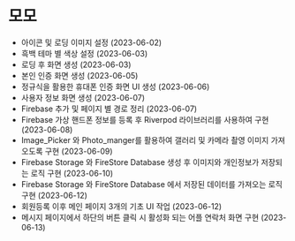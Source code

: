  # 모모
 * 아이콘 및 로딩 이미지 설정 (2023-06-02)
 * 흑백 테마 별 색상 설정 (2023-06-03)
 * 로딩 후 화면 생성 (2023-06-03)
 * 본인 인증 화면 생성 (2023-06-05)
 * 정규식을 활용한 휴대폰 인증 화면 UI 생성 (2023-06-06)
 * 사용자 정보 화면 생성 (2023-06-07)
 * Firebase 추가 및 페이지 별 경로 정리 (2023-06-07)
 * Firebase 가상 핸드폰 정보를 등록 후 Riverpod 라이브러리를 사용하여 구현 (2023-06-08)
 * Image_Picker 와 Photo_manger를 활용하여 갤러리 및 카메라 촬영 이미지 가져오도록 구현 (2023-06-09)
 * Firebase Storage 와 FireStore Database 생성 후 이미지와 개인정보가 저장되는 로직 구현 (2023-06-10)
 * Firebase Storage 와 FireStore Database 에서 저장된 데이터를 가져오는 로직 구현 (2023-06-12)
 * 회원등록 이후 메인 페이지 3개의 기초 UI 작업 (2023-06-12)
 * 메시지 페이지에서 하단의 버튼 클릭 시 활성화 되는 어플 연락처 화면 구현 (2023-06-13)
 